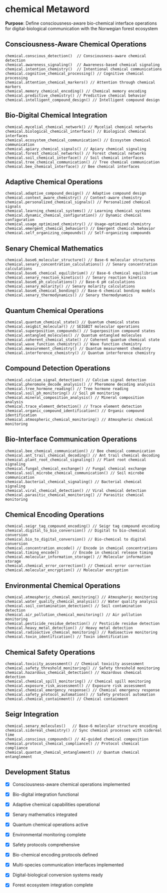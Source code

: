 # chemical Metaword

**Purpose**: Define consciousness-aware bio-chemical interface operations for digital-biological communication with the Norwegian forest ecosystem

## Consciousness-Aware Chemical Operations

```hyphos
chemical.conscious_detection()  // Consciousness-aware chemical detection
chemical.awareness_signaling()  // Awareness-based chemical signaling
chemical.intention_chemistry()  // Intentional chemical communications
chemical.cognitive_chemical_processing() // Cognitive chemical processing
chemical.attention_chemical_markers() // Attention through chemical markers
chemical.memory_chemical_encoding() // Chemical memory encoding
chemical.predictive_chemistry() // Predictive chemical behavior
chemical.intelligent_compound_design() // Intelligent compound design
```

## Bio-Digital Chemical Integration

```hyphos
chemical.mycelial_chemical_network() // Mycelial chemical networks
chemical.biological_chemical_interface() // Biological chemical interfaces
chemical.ecosystem_chemical_communication() // Ecosystem chemical communication
chemical.apiary_chemical_signals() // Apiary chemical signaling
chemical.forest_chemical_networks() // Forest chemical networks
chemical.soil_chemical_interface() // Soil chemical interfaces
chemical.tree_chemical_communication() // Tree chemical communication
chemical.bee_chemical_interface() // Bee chemical interfaces
```

## Adaptive Chemical Operations

```hyphos
chemical.adaptive_compound_design() // Adaptive compound design
chemical.context_aware_chemistry() // Context-aware chemistry
chemical.personalized_chemical_signals() // Personalized chemical signals
chemical.learning_chemical_systems() // Learning chemical systems
chemical.dynamic_chemical_configuration() // Dynamic chemical configuration
chemical.usage_optimized_chemistry() // Usage-optimized chemistry
chemical.emergent_chemical_behavior() // Emergent chemical behavior
chemical.self_organizing_compounds() // Self-organizing compounds
```

## Senary Chemical Mathematics

```hyphos
chemical.base6_molecular_structure() // Base-6 molecular structures
chemical.senary_concentration_calculations() // Senary concentration calculations
chemical.base6_chemical_equilibrium() // Base-6 chemical equilibrium
chemical.senary_reaction_kinetics() // Senary reaction kinetics
chemical.base6_ph_calculations() // Base-6 pH calculations
chemical.senary_molarity() // Senary molarity calculations
chemical.base6_chemical_bonding() // Base-6 chemical bonding models
chemical.senary_thermodynamics() // Senary thermodynamics
```

## Quantum Chemical Operations

```hyphos
chemical.quantum_chemical_state() // Quantum chemical states
chemical.seigbit_molecular() // SEIGBIT molecular operations
chemical.superposition_compounds() // Superposition compound states
chemical.entangled_molecules() // Quantum entangled molecules
chemical.coherent_chemical_state() // Coherent quantum chemical state
chemical.wave_function_chemistry() // Wave function chemistry
chemical.measurement_chemistry() // Quantum measurement chemistry
chemical.interference_chemistry() // Quantum interference chemistry
```

## Compound Detection Operations

```hyphos
chemical.calcium_signal_detection() // Calcium signal detection
chemical.pheromone_decode_analysis() // Pheromone decoding analysis
chemical.tree_hormone_reading() // Tree hormone reading
chemical.soil_ph_monitoring() // Soil pH monitoring
chemical.mineral_composition_analysis() // Mineral composition analysis
chemical.trace_element_detection() // Trace element detection
chemical.organic_compound_identification() // Organic compound identification
chemical.atmospheric_chemical_monitoring() // Atmospheric chemical monitoring
```

## Bio-Interface Communication Operations

```hyphos
chemical.bee_chemical_communication() // Bee chemical communication
chemical.ant_trail_chemical_decoding() // Ant trail chemical decoding
chemical.plant_root_chemical_signaling() // Plant root chemical signaling
chemical.fungal_chemical_exchange() // Fungal chemical exchange
chemical.soil_microbe_chemical_communication() // Soil microbe communication
chemical.bacterial_chemical_signaling() // Bacterial chemical signaling
chemical.viral_chemical_detection() // Viral chemical detection
chemical.parasitic_chemical_monitoring() // Parasitic chemical monitoring
```

## Chemical Encoding Operations

```hyphos
chemical.seigr_tag_compound_encoding() // Seigr tag compound encoding
chemical.digital_to_bio_conversion() // Digital to bio-chemical conversion
chemical.bio_to_digital_conversion() // Bio-chemical to digital conversion
chemical.concentration_encode() // Encode in chemical concentrations
chemical.timing_encode()      // Encode in chemical release timing
chemical.molecular_information_storage() // Molecular information storage
chemical.chemical_error_correction() // Chemical error correction
chemical.molecular_encryption() // Molecular encryption
```

## Environmental Chemical Operations

```hyphos
chemical.atmospheric_chemical_monitoring() // Atmospheric monitoring
chemical.water_quality_chemical_analysis() // Water quality analysis
chemical.soil_contamination_detection() // Soil contamination detection
chemical.air_pollution_chemical_monitoring() // Air pollution monitoring
chemical.pesticide_residue_detection() // Pesticide residue detection
chemical.heavy_metal_detection() // Heavy metal detection
chemical.radioactive_chemical_monitoring() // Radioactive monitoring
chemical.toxin_identification() // Toxin identification
```

## Chemical Safety Operations

```hyphos
chemical.toxicity_assessment() // Chemical toxicity assessment
chemical.safety_threshold_monitoring() // Safety threshold monitoring
chemical.hazardous_chemical_detection() // Hazardous chemical detection
chemical.chemical_spill_monitoring() // Chemical spill monitoring
chemical.exposure_risk_assessment() // Exposure risk assessment
chemical.chemical_emergency_response() // Chemical emergency response
chemical.safety_protocol_automation() // Safety protocol automation
chemical.chemical_containment() // Chemical containment
```

## Seigr Integration

```hyphos
chemical.senary_molecules()   // Base-6 molecular structure encoding
chemical.sidereal_chemistry() // Sync chemical processes with sidereal time
chemical.conscious_compounds() // AI-guided chemical composition
chemical.protocol_chemical_compliance() // Protocol chemical compliance
chemical.quantum_chemical_entanglement() // Quantum chemical entanglement
```

## Development Status

- [x] Consciousness-aware chemical operations implemented
- [x] Bio-digital integration functional
- [x] Adaptive chemical capabilities operational
- [x] Senary mathematics integrated
- [x] Quantum chemical operations active
- [x] Environmental monitoring complete
- [x] Safety protocols comprehensive
- [x] Bio-chemical encoding protocols defined
- [x] Multi-species communication interfaces implemented
- [x] Digital-biological conversion systems ready
- [x] Forest ecosystem integration complete

